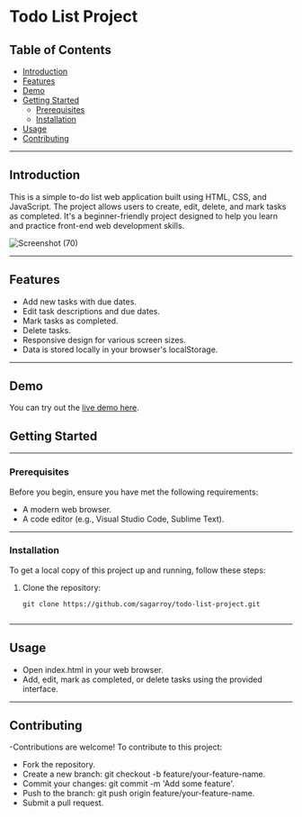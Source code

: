 # Todo List Project

## Table of Contents
- [Introduction](#introduction)
- [Features](#features)
- [Demo](#demo)
- [Getting Started](#getting-started)
  - [Prerequisites](#prerequisites)
  - [Installation](#installation)
- [Usage](#usage)
- [Contributing](#contributing)


---

## Introduction

This is a simple to-do list web application built using HTML, CSS, and JavaScript. The project allows users to create, edit, delete, and mark tasks as completed. It's a beginner-friendly project designed to help you learn and practice front-end web development skills.

![Screenshot (70)](https://github.com/sagarroy707/Todo-List/assets/107414907/708f681f-5d60-4860-a2b3-7fa3e0f74f29)


---


## Features

- Add new tasks with due dates.
- Edit task descriptions and due dates.
- Mark tasks as completed.
- Delete tasks.
- Responsive design for various screen sizes.
- Data is stored locally in your browser's localStorage.

---


## Demo

You can try out the [live demo here](insert-demo-link-here).

## Getting Started

---

### Prerequisites

Before you begin, ensure you have met the following requirements:

- A modern web browser.
- A code editor (e.g., Visual Studio Code, Sublime Text).

---


### Installation

To get a local copy of this project up and running, follow these steps:

1. Clone the repository:

   ```shell
   git clone https://github.com/sagarroy/todo-list-project.git


---


## Usage

- Open index.html in your web browser.
- Add, edit, mark as completed, or delete tasks using the provided interface.

---


## Contributing

-Contributions are welcome! To contribute to this project:

- Fork the repository.
- Create a new branch: git checkout -b feature/your-feature-name.
- Commit your changes: git commit -m 'Add some feature'.
- Push to the branch: git push origin feature/your-feature-name.
- Submit a pull request.

